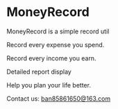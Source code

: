 # MoneyRecord


MoneyRecord is a simple record util

Record every expense you spend.

Record every income you earn.

Detailed report display


Help you plan your life better.

Contact us: ban85861650@163.com
